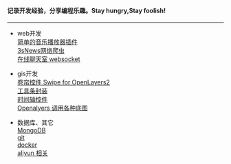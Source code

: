 #### 记录开发经验，分享编程乐趣。Stay hungry,Stay foolish!
_ _ _
* web开发    
[简单的音乐播放器插件](https://github.com/laokey/musicPlayer)    
[3sNews网络爬虫](https://github.com/laokey/3s_spider)    
[在线聊天室 websocket]()
* gis开发    
[卷帘控件 Swipe for OpenLayers2](https://github.com/laokey/ol2_swipe)    
[工具条封装 ]()    
[时间轴控件]()    
[Openalyers 调用各种底图]()

* 数据库、其它    
[MongoDB]()   
[git]()        
[docker]()    
[aliyun 相关]()

